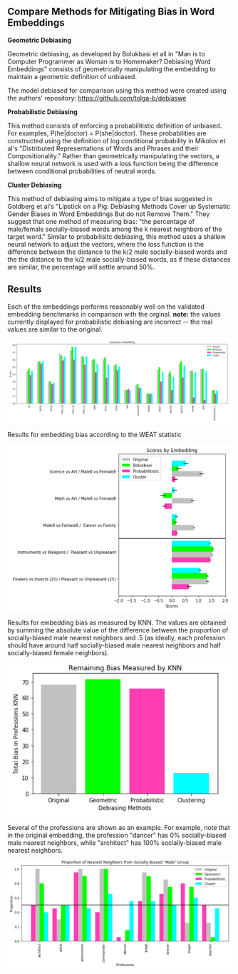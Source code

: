 ## Compare Methods for Mitigating Bias in Word Embeddings

**Geometric Debiasing**

Geometric debiasing, as developed by Bolukbasi et all in "Man is to Computer Programmer as Woman is to Homemaker? Debiasing Word Embeddings" consists of geometrically manipulating the embedding to maintain a geometric definition of unbiased.

The model debiased for comparison using this method were created using the authors' repository:
https://github.com/tolga-b/debiaswe

**Probabilistic Debiasing**

This method consists of enforcing a probabilitistic definition of unbiased. For examples, P(he|doctor) = P(she|doctor). These probabilities are constructed using the definition of log conditional probability in Mikolov et al's "Distributed Representations of Words and Phrases and their Compositionality." Rather than geometrically manipulating the vectors, a shallow neural network is used with a loss function being the difference between conditional probabilities of neutral words.

**Cluster Debiasing**

This method of debiasing aims to mitigate a type of bias suggested in Goldberg et al's "Lipstick on a Pig:
Debiasing Methods Cover up Systematic Gender Biases in Word Embeddings But do not Remove Them." They suggest that one method of measuring bias: "the percentage of male/female socially-biased words among the k nearest neighbors of the target word." Similar to probabilisitc debiasing, this method uses a shallow neural network to adjust the vectors, where the loss function is the difference between the distance to the k/2 male socially-biased words and the the distance to the k/2 male socially-biased words, as if these distances are similar, the percentage will settle around 50%. 

## Results

Each of the embeddings performs reasonably well on the validated embedding benchmarks in comparison with the orginal. **note:** the values currently displayed for probabilistic debiasing are incorrect -- the real values are similar to the original.

![Benchmarks](https://github.com/hljames/mitigate-embedding-bias/blob/master/resources/benchmarks.png)


Results for embedding bias according to the WEAT statistic

![WEAT](https://github.com/hljames/mitigate-embedding-bias/blob/master/resources/weat_scores.png)

Results for embedding bias as measured by KNN. The values are obtained by summing the absolute value of the difference between the proportion of socially-biased male nearest neighbors and .5 (as ideally, each profession should have around half socially-biased male nearest neighbors and half socially-biased female neighbors).

![KNN](https://github.com/hljames/mitigate-embedding-bias/blob/master/resources/knn_scores.png)

Several of the professions are shown as an example. For example, note that in the original embedding, the profession "dancer" has 0% socially-biased male nearest neighbors, while "architect" has 100% socially-biased male nearest neighbors.


![KNN](https://github.com/hljames/mitigate-embedding-bias/blob/master/resources/profession_examples.png)

